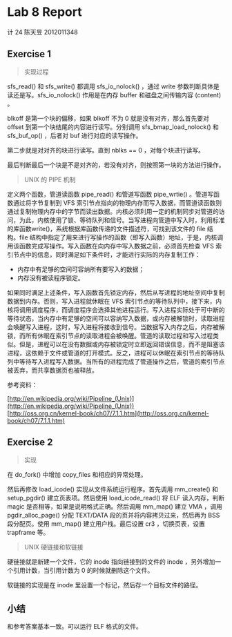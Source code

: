 # Lab 8 Report

计 24 陈天昱 2012011348

## Exercise 1

> 实现过程

sfs\_read() 和 sfs\_write() 都调用 sfs\_io\_nolock() ，通过 write 参数判断具体是读还是写。sfs\_io\_nolock() 作用是在内存 buffer 和磁盘之间传输内容 (content) 。

blkoff 是第一个块的偏移，如果 blkoff 不为 0 就是没有对齐，那么首先要对 offset 到第一个块结尾的内容进行读写。分别调用 sfs\_bmap\_load\_nolock() 和 sfs\_buf\_op() ，后者对 buf 进行对应的读写操作。

第二步就是对对齐的块进行读写。直到 nblks == 0 ，对每个块进行读写。

最后判断最后一个块是不是对齐的，若没有对齐，则按照第一块的方法进行操作。

> UNIX 的 PIPE 机制

定义两个函数，管道读函数 pipe\_read() 和管道写函数 pipe\_wrtie() 。管道写函数通过将字节复制到 VFS 索引节点指向的物理内存而写入数据，而管道读函数则通过复制物理内存中的字节而读出数据。内核必须利用一定的机制同步对管道的访问，为此，内核使用了锁、等待队列和信号。当写进程向管道中写入时，利用标准的库函数write()，系统根据库函数传递的文件描述符，可找到该文件的 file 结构。file 结构中指定了用来进行写操作的函数（即写入函数）地址，于是，内核调用该函数完成写操作。写入函数在向内存中写入数据之前，必须首先检查 VFS 索引节点中的信息，同时满足如下条件时，才能进行实际的内存复制工作：

- 内存中有足够的空间可容纳所有要写入的数据；
- 内存没有被读程序锁定。

如果同时满足上述条件，写入函数首先锁定内存，然后从写进程的地址空间中复制数据到内存。否则，写入进程就休眠在 VFS 索引节点的等待队列中，接下来，内核将调用调度程序，而调度程序会选择其他进程运行。写入进程实际处于可中断的等待状态，当内存中有足够的空间可以容纳写入数据，或内存被解锁时，读取进程会唤醒写入进程，这时，写入进程将接收到信号。当数据写入内存之后，内存被解锁，而所有休眠在索引节点的读取进程会被唤醒。管道的读取过程和写入过程类似。但是，进程可以在没有数据或内存被锁定时立即返回错误信息，而不是阻塞该进程，这依赖于文件或管道的打开模式。反之，进程可以休眠在索引节点的等待队列中等待写入进程写入数据。当所有的进程完成了管道操作之后，管道的索引节点被丢弃，而共享数据页也被释放。

参考资料：

[http://en.wikipedia.org/wiki/Pipeline_(Unix)](http://en.wikipedia.org/wiki/Pipeline_(Unix))  
[http://oss.org.cn/kernel-book/ch07/7.1.1.htm](http://oss.org.cn/kernel-book/ch07/7.1.1.htm)  

## Exercise 2

> 实现

在 do\_fork() 中增加 copy\_files 和相应的异常处理。

然后再修改 load\_icode() 实现从文件系统运行程序。首先调用 mm\_create() 和 setup\_pgdir() 建立页表项。然后使用 load\_icode\_read() 将 ELF 读入内存，判断 magic 是否相等，如果是说明格式正确。然后调用 mm\_map() 建立 VMA ，调用 pgdir\_alloc\_page() 分配 TEXT/DATA 段的页并将内容拷贝过来，然后再为 BSS 段分配页。使用 mm\_map() 建立用户栈。最后设置 cr3 ，切换页表，设置 trapframe 等。

> UNIX 硬链接和软链接

硬链接就是新建一个文件，它的 inode 指向链接到的文件的 inode ，另外增加一个引用计数，当引用计数为 0 的时候就删除这个文件。

软链接的实现是在 inode 里设置一个标记，然后存一个目标文件的路径。

## 小结

和参考答案基本一致。可以运行 ELF 格式的文件。
